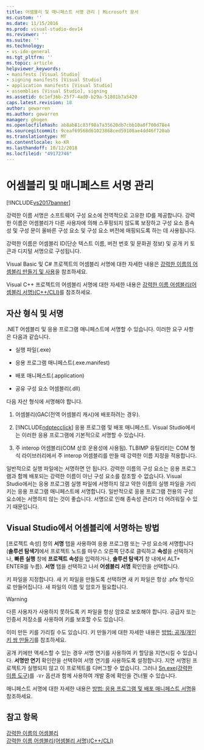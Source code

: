 ```yaml
---
title: 어셈블리 및 매니페스트 서명 관리 | Microsoft 문서
ms.custom: ''
ms.date: 11/15/2016
ms.prod: visual-studio-dev14
ms.reviewer: ''
ms.suite: ''
ms.technology:
- vs-ide-general
ms.tgt_pltfrm: ''
ms.topic: article
helpviewer_keywords:
- manifests [Visual Studio]
- signing manifests [Visual Studio]
- application manifests [Visual Studio]
- assemblies [Visual Studio], signing
ms.assetid: 6c1ef36b-25f7-4ad0-b29a-51801b7a5420
caps.latest.revision: 18
author: gewarren
ms.author: gewarren
manager: ghogen
ms.openlocfilehash: ab8ab81c83f98a7a35620db7cbb10a0f700d78e4
ms.sourcegitcommit: 9ceaf69568d61023868ced59108ae4dd46f720ab
ms.translationtype: MT
ms.contentlocale: ko-KR
ms.lasthandoff: 10/12/2018
ms.locfileid: "49172746"
---
```

# <a name="managing-assembly-and-manifest-signing"></a>어셈블리 및 매니페스트 서명 관리
[!INCLUDE[vs2017banner](../includes/vs2017banner.md)]

강력한 이름 서명은 소프트웨어 구성 요소에 전역적으로 고유한 ID를 제공합니다. 강력한 이름은 어셈블리가 다른 사용자에 의해 스푸핑되지 않도록 보장하고 구성 요소 종속성 및 구성 문이 올바른 구성 요소 및 구성 요소 버전에 매핑되도록 하는 데 사용됩니다.  
  
 강력한 이름은 어셈블리 ID(단순 텍스트 이름, 버전 번호 및 문화권 정보) 및 공개 키 토큰과 디지털 서명으로 구성됩니다.  
  
 Visual Basic 및 C# 프로젝트의 어셈블리 서명에 대한 자세한 내용은 [강력한 이름의 어셈블리 만들기 및 사용](http://msdn.microsoft.com/library/ffbf6d9e-4a88-4a8a-9645-4ce0ee1ee5f9)을 참조하세요.  
  
 Visual C++ 프로젝트의 어셈블리 서명에 대한 자세한 내용은 [강력한 이름 어셈블리(어셈블리 서명)(C++/CLI)](http://msdn.microsoft.com/library/c337cd3f-e5dd-4c6f-a1ad-437e85dba1cc)를 참조하세요.  
  
## <a name="asset-types-and-signing"></a>자산 형식 및 서명  
 .NET 어셈블리 및 응용 프로그램 매니페스트에 서명할 수 있습니다. 이러한 요구 사항은 다음과 같습니다.  
  
-   실행 파일(.exe)  
  
-   응용 프로그램 매니페스트(.exe.manifest)  
  
-   배포 매니페스트(.application)  
  
-   공유 구성 요소 어셈블리(.dll)  
  
 다음 자산 형식에 서명해야 합니다.  
  
1.  어셈블리(GAC(전역 어셈블리 캐시)에 배포하려는 경우).  
  
2.  [!INCLUDE[ndptecclick](../includes/ndptecclick-md.md)] 응용 프로그램 및 배포 매니페스트. Visual Studio에서는 이러한 응용 프로그램에 기본적으로 서명할 수 있습니다.  
  
3.  주 interop 어셈블리(COM 상호 운용성에 사용됨). TLBIMP 유틸리티는 COM 형식 라이브러리에서 주 interop 어셈블리를 만들 때 강력한 이름 지정을 적용합니다.  
  
 일반적으로 실행 파일에는 서명하면 안 됩니다. 강력한 이름의 구성 요소는 응용 프로그램과 함께 배포되는 강력한 이름이 아닌 구성 요소를 참조할 수 없습니다. Visual Studio에서는 응용 프로그램 실행 파일에 서명하지 않고 약한 이름의 실행 파일을 가리키는 응용 프로그램 매니페스트에 서명합니다. 일반적으로 응용 프로그램 전용의 구성 요소에는 서명하지 않는 것이 좋습니다. 서명으로 인해 종속성 관리가 더 어려워질 수 있기 때문입니다.  
  
## <a name="how-to-sign-an-assembly-in-visual-studio"></a>Visual Studio에서 어셈블리에 서명하는 방법  
 [프로젝트 속성] 창의 **서명** 탭을 사용하여 응용 프로그램 또는 구성 요소에 서명합니다(**솔루션 탐색기**에서 프로젝트 노드를 마우스 오른쪽 단추로 클릭하고 **속성**을 선택하거나, **빠른 실행** 창에 **프로젝트 속성**을 입력하거나, **솔루션 탐색기** 창 내에서 ALT+ ENTER를 누름). **서명** 탭을 선택하고 나서 **어셈블리 서명** 확인란을 선택합니다.  
  
 키 파일을 지정합니다. 새 키 파일을 만들도록 선택하면 새 키 파일은 항상 .pfx 형식으로 만들어집니다. 새 파일의 이름 및 암호가 필요합니다.  
  
> [!WARNING]
>  다른 사용자가 사용하지 못하도록 키 파일을 항상 암호로 보호해야 합니다. 공급자 또는 인증서 저장소를 사용하여 키를 보호할 수도 있습니다.  
  
 이미 만든 키를 가리킬 수도 있습니다. 키 만들기에 대한 자세한 내용은 [방법: 공개/개인 키 쌍 만들기](http://msdn.microsoft.com/library/05026813-f3bd-4d7c-9e0b-fc588eb3d114)를 참조하세요.  
  
 공개 키에만 액세스할 수 있는 경우 서명 연기를 사용하여 키 할당을 지연시킬 수 있습니다. **서명만 연기** 확인란을 선택하여 서명 연기를 사용하도록 설정합니다. 지연 서명된 프로젝트가 실행되지 않고 이 프로젝트를 디버그할 수 없습니다. 그러나 [Sn.exe(강력한 이름 도구)](http://msdn.microsoft.com/library/c1d2b532-1b8e-4c7a-8ac5-53b801135ec6)를 `-Vr` 옵션과 함께 사용하여 개발 중에 확인을 건너뛸 수 있습니다.  
  
 매니페스트 서명에 대한 자세한 내용은 [방법: 응용 프로그램 및 배포 매니페스트 서명](../ide/how-to-sign-application-and-deployment-manifests.md)을 참조하세요.  
  
## <a name="see-also"></a>참고 항목  
 [강력한 이름의 어셈블리](http://msdn.microsoft.com/library/d4a80263-f3e0-4d81-9b61-f0cbeae3797b)   
 [강력한 이름 어셈블리(어셈블리 서명)(C++/CLI)](http://msdn.microsoft.com/library/c337cd3f-e5dd-4c6f-a1ad-437e85dba1cc)



